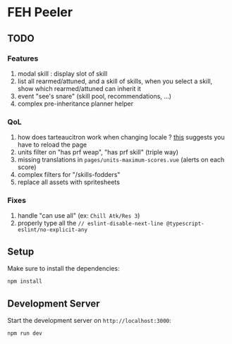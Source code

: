 # FEH Peeler

## TODO

### Features

1. modal skill : display slot of skill
1. list all rearmed/attuned, and a skill of skills, when you select a skill, show which rearmed/attuned can inherit it
1. event "see's snare" (skill pool, recommendations, ...)
1. complex pre-inheritance planner helper

### QoL

1. how does tarteaucitron work when changing locale ? [this](https://github.com/AmauriC/tarteaucitron.js/issues/353#issuecomment-536913252) suggests you have to reload the page
1. units filter on "has prf weap", "has prf skill" (triple way)
1. missing translations in `pages/units-maximum-scores.vue` (alerts on each score)
1. complex filters for "/skills-fodders"
1. replace all assets with spritesheets

### Fixes

1. handle "can use all" (ex: `Chill Atk/Res 3`)
1. properly type all the `// eslint-disable-next-line @typescript-eslint/no-explicit-any`

## Setup

Make sure to install the dependencies:

```bash
npm install
```

## Development Server

Start the development server on `http://localhost:3000`:

```bash
npm run dev
```

